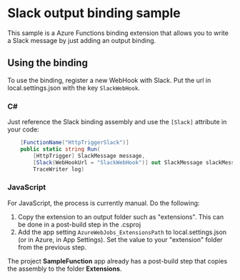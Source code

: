# Slack output binding sample

This sample is a Azure Functions binding extension that allows you to write a Slack message by just adding an output binding.

## Using the binding

To use the binding, register a new WebHook with Slack. Put the url in local.settings.json with the key `SlackWebHook`.

### C#

Just reference the Slack binding assembly and use the `[Slack]` attribute in your code:

```csharp
    [FunctionName("HttpTriggerSlack")]
    public static string Run(
        [HttpTrigger] SlackMessage message, 
        [Slack(WebHookUrl = "SlackWebHook")] out SlackMessage slackMessage,
        TraceWriter log)
```

### JavaScript

For JavaScript, the process is currently manual. Do the following:
1. Copy the extension to an output folder such as "extensions". This can be done in a post-build step in the .csproj
2. Add the app setting `AzureWebJobs_ExtensionsPath` to local.settings.json (or in Azure, in App Settings). Set the value to your "extension" folder from the previous step.

The project **SampleFunction** app already has a post-build step that copies the assembly to the folder **Extensions**.             